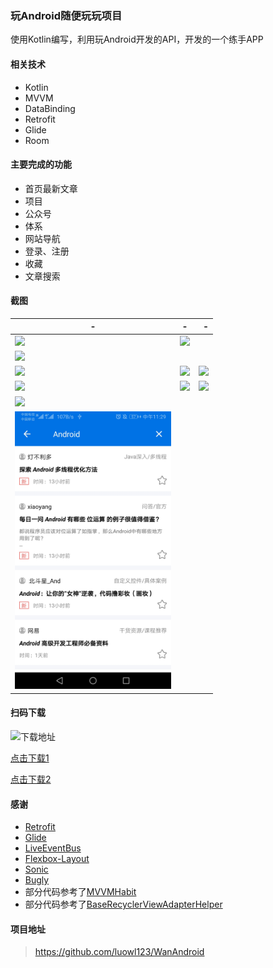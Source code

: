 ### 玩Android随便玩玩项目

使用Kotlin编写，利用玩Android开发的API，开发的一个练手APP

#### 相关技术

- Kotlin
- MVVM
- DataBinding
- Retrofit
- Glide
- Room

#### 主要完成的功能

- 首页最新文章
- 项目
- 公众号
- 体系
- 网站导航
- 登录、注册
- 收藏
- 文章搜索


#### 截图

|  - | - |  -   |
|-------|:---:|-----------:|
|<img src="https://app-screenshot.pgyer.com/image/view/app_screenshots/0bf61f8c25ff8e5c7e93ec18994d48e7-528" width="250"/> | <img src="https://app-screenshot.pgyer.com/image/view/app_screenshots/7636c7540059807626f303f7b2daf237-528" width="250"/> | 
<img src="https://app-screenshot.pgyer.com/image/view/app_screenshots/e362a08bbeb4ba4ac466cb33e8cb1792-528" width="250"/>| 
| <img src="https://app-screenshot.pgyer.com/image/view/app_screenshots/160245123f68d191993390a5578b85eb-528" width="250"/> | <img src="https://app-screenshot.pgyer.com/image/view/app_screenshots/79a068fb87547f354fa731f3610c3602-528" width="250"/>  | <img src="https://app-screenshot.pgyer.com/image/view/app_screenshots/40b0f02237ed7848077a3940dd4375b8-528" width="250"/>      | 
| <img src="https://app-screenshot.pgyer.com/image/view/app_screenshots/cef3a3ccf35b32fcfdf7264b11d7a82b-528" width="250"/>  | <img src="https://app-screenshot.pgyer.com/image/view/app_screenshots/e7c42d8138492d1f1bdee7dfee0ba697-528" width="250"/>   | <img src="https://app-screenshot.pgyer.com/image/view/app_screenshots/8eb8d1ec84bacf2c8825d502f6bfd147-528" width="250"/> | 
|<img src="https://app-screenshot.pgyer.com/image/view/app_screenshots/59217aae26ea9541169b21a37b4db077-528" width="250"/> | 
<img src="https://github.com/luowl123/WanAndroid/blob/master/screenshots/Screenshot_01.jpg" width="250"> |

#### 扫码下载

![下载地址](https://www.pgyer.com/app/qrcode/wanandroid4luowl)

[点击下载1](https://www.pgyer.com/app/qrcode/wanandroid4luowl)

[点击下载2](https://github.com/luowl123/WanAndroid/blob/master/app/release/app-release.apk)

#### 感谢

<ul>
    <li><a target="_blank" href="https://github.com/square/retrofit">Retrofit</a></li>
    <li><a target="_blank" href="https://github.com/bumptech/glide">Glide</a></li>
    <li><a target="_blank" href="https://github.com/JeremyLiao/LiveEventBus">LiveEventBus</a></li>
    <li><a target="_blank" href="https://github.com/google/flexbox-layout">Flexbox-Layout</a></li>
    <li><a target="_blank" href="https://github.com/Tencent/VasSonic">Sonic</a></li>
    <li><a target="_blank" href="https://bugly.qq.com/v2/index">Bugly</a></li>
    <li>部分代码参考了<a target="_blank" href="https://github.com/goldze/MVVMHabit">MVVMHabit</a></li>
    <li>部分代码参考了<a target="_blank" href="https://github.com/goldze/MVVMHabit">BaseRecyclerViewAdapterHelper</a></li>
</ul>

#### 项目地址

>https://github.com/luowl123/WanAndroid
